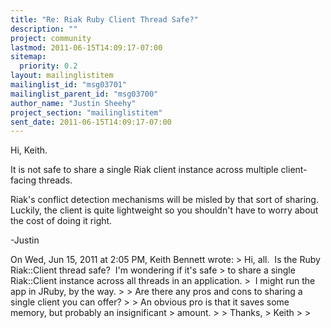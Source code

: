```yaml
---
title: "Re: Riak Ruby Client Thread Safe?"
description: ""
project: community
lastmod: 2011-06-15T14:09:17-07:00
sitemap:
  priority: 0.2
layout: mailinglistitem
mailinglist_id: "msg03701"
mailinglist_parent_id: "msg03700"
author_name: "Justin Sheehy"
project_section: "mailinglistitem"
sent_date: 2011-06-15T14:09:17-07:00
---
```



Hi, Keith.

It is not safe to share a single Riak client instance across multiple
client-facing threads.

Riak's conflict detection mechanisms will be misled by that sort of
sharing. Luckily, the client is quite lightweight so you shouldn't
have to worry about the cost of doing it right.

-Justin

On Wed, Jun 15, 2011 at 2:05 PM, Keith Bennett
 wrote:
&gt; Hi, all.  Is the Ruby Riak::Client thread safe?  I'm wondering if it's safe 
&gt; to share a single Riak::Client instance across all threads in an application. 
&gt;  I might run the app in JRuby, by the way.
&gt;
&gt; Are there any pros and cons to sharing a single client you can offer?
&gt;
&gt; An obvious pro is that it saves some memory, but probably an insignificant 
&gt; amount.
&gt;
&gt; Thanks,
&gt; Keith
&gt;
&gt;
